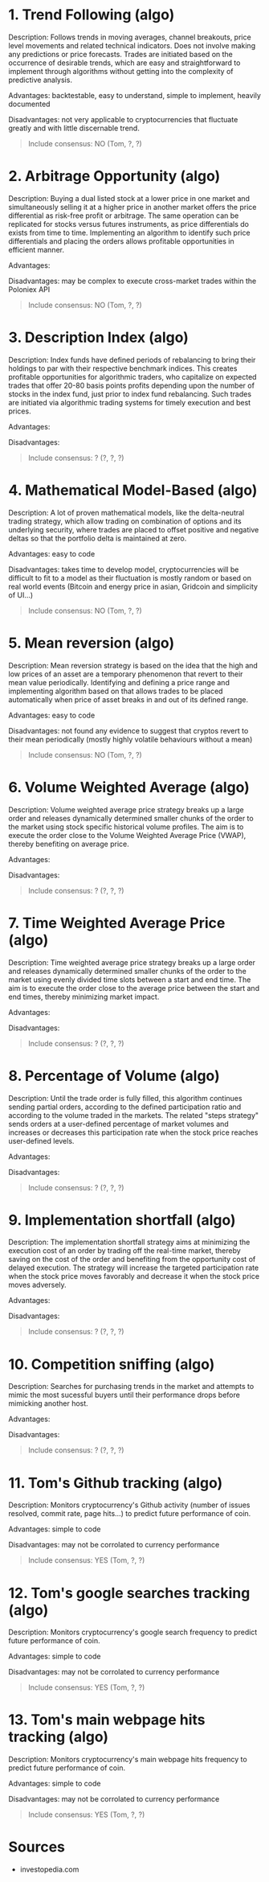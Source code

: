 # 1. Trend Following (algo)

Description: Follows trends in moving averages, channel breakouts, price level movements and related technical indicators. Does not involve making any predictions or price forecasts. Trades are initiated based on the occurrence of desirable trends, which are easy and straightforward to implement through algorithms without getting into the complexity of predictive analysis.

Advantages: backtestable, easy to understand, simple to implement, heavily documented

Disadvantages: not very applicable to cryptocurrencies that fluctuate greatly and with little discernable trend.

> Include consensus: NO (Tom, ?, ?) 

# 2. Arbitrage Opportunity (algo)

Description: Buying a dual listed stock at a lower price in one market and simultaneously selling it at a higher price in another market offers the price differential as risk-free profit or arbitrage. The same operation can be replicated for stocks versus futures instruments, as price differentials do exists from time to time. Implementing an algorithm to identify such price differentials and placing the orders allows profitable opportunities in efficient manner.

Advantages: 

Disadvantages: may be complex to execute cross-market trades within the Poloniex API

> Include consensus: NO (Tom, ?, ?)

# 3. Description Index (algo)

Description: Index funds have defined periods of rebalancing to bring their holdings to par with their respective benchmark indices. This creates profitable opportunities for algorithmic traders, who capitalize on expected trades that offer 20-80 basis points profits depending upon the number of stocks in the index fund, just prior to index fund rebalancing. Such trades are initiated via algorithmic trading systems for timely execution and best prices.

Advantages: 

Disadvantages: 

> Include consensus: ? (?, ?, ?)

# 4. Mathematical Model-Based (algo)

Description: A lot of proven mathematical models, like the delta-neutral trading strategy, which allow trading on combination of options and its underlying security, where trades are placed to offset positive and negative deltas so that the portfolio delta is maintained at zero.

Advantages: easy to code

Disadvantages: takes time to develop model, cryptocurrencies will be difficult to fit to a model as their fluctuation is mostly random or based on real world events (Bitcoin and energy price in asian, Gridcoin and simplicity of UI...)

> Include consensus: NO (Tom, ?, ?)

# 5. Mean reversion (algo)

Description: Mean reversion strategy is based on the idea that the high and low prices of an asset are a temporary phenomenon that revert to their mean value periodically. Identifying and defining a price range and implementing algorithm based on that allows trades to be placed automatically when price of asset breaks in and out of its defined range.

Advantages: easy to code

Disadvantages: not found any evidence to suggest that cryptos revert to their mean periodically (mostly highly volatile behaviours without a mean)

> Include consensus: NO (Tom, ?, ?)

# 6. Volume Weighted Average (algo)

Description: Volume weighted average price strategy breaks up a large order and releases dynamically determined smaller chunks of the order to the market using stock specific historical volume profiles. The aim is to execute the order close to the Volume Weighted Average Price (VWAP), thereby benefiting on average price.

Advantages: 

Disadvantages: 

> Include consensus: ? (?, ?, ?)

# 7. Time Weighted Average Price (algo)

Description: Time weighted average price strategy breaks up a large order and releases dynamically determined smaller chunks of the order to the market using evenly divided time slots between a start and end time. The aim is to execute the order close to the average price between the start and end times, thereby minimizing market impact.

Advantages: 

Disadvantages: 

> Include consensus: ? (?, ?, ?)

# 8. Percentage of Volume (algo)

Description: Until the trade order is fully filled, this algorithm continues sending partial orders, according to the defined participation ratio and according to the volume traded in the markets. The related "steps strategy" sends orders at a user-defined percentage of market volumes and increases or decreases this participation rate when the stock price reaches user-defined levels.

Advantages: 

Disadvantages: 

> Include consensus: ? (?, ?, ?)

# 9. Implementation shortfall (algo)

Description: The implementation shortfall strategy aims at minimizing the execution cost of an order by trading off the real-time market, thereby saving on the cost of the order and benefiting from the opportunity cost of delayed execution. The strategy will increase the targeted participation rate when the stock price moves favorably and decrease it when the stock price moves adversely.

Advantages: 

Disadvantages: 

> Include consensus: ? (?, ?, ?)

# 10. Competition sniffing (algo)

Description: Searches for purchasing trends in the market and attempts to mimic the most sucessful buyers until their performance drops before mimicking another host.

Advantages:

Disadvantages: 

> Include consensus: ? (?, ?, ?)

# 11. Tom's Github tracking (algo)

Description: Monitors cryptocurrency's Github activity (number of issues resolved, commit rate, page hits...) to predict future performance of coin.

Advantages: simple to code

Disadvantages: may not be corrolated to currency performance

> Include consensus: YES (Tom, ?, ?)

# 12. Tom's google searches tracking (algo)

Description: Monitors cryptocurrency's google search frequency to predict future performance of coin.

Advantages: simple to code

Disadvantages: may not be corrolated to currency performance

> Include consensus: YES (Tom, ?, ?)

# 13. Tom's main webpage hits tracking (algo)

Description: Monitors cryptocurrency's main webpage hits frequency to predict future performance of coin.

Advantages: simple to code

Disadvantages: may not be corrolated to currency performance

> Include consensus: YES (Tom, ?, ?)

# Sources

- investopedia.com 
